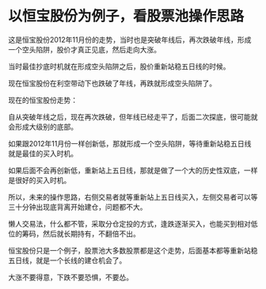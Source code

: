 # 以恒宝股份为例子，看股票池操作思路
[以恒宝股份为例子，看股票池操作思路]: (https://articles.zsxq.com/id_ki10crf0j91p.html)
[url]: (https://t.zsxq.com/YV3vFQ3)

这是恒宝股份2012年11月份的走势，当时也是突破年线后，再次跌破年线，形成一个空头陷阱，股价才真正见底，然后走向大涨。

当时最佳抄底时机就在形成空头陷阱之后，股价重新站稳五日线的时候。

现在恒宝股份在利空带动下也跌破了年线，再跌就形成空头陷阱了。

现在的恒宝股份走势：

自从突破年线之后，现在再次跌破，但年线已经走平了，后面二次探底，很可能就会形成大级别的底部。

如果跟2012年11月份一样创新低，那就形成一个空头陷阱，等待重新站稳五日线就是最佳的买入时机。

如果后面不会再创新低，重新站上五日线，那就是做了一个大的历史性双底，一样是很好的买入时机。

所以，未来的操作思路，右侧交易者就等重新站上五日线买入，左侧交易者可以等三十分钟出现底背离开始建仓，问题都不大。

懒人交易法，什么都不管，采取分仓定投的方式，逢跌逐渐买入，也能买到相对低位的筹码，然后就长期持有，不翻倍不出。

恒宝股份只是一个例子，股票池大多数股票都是这个走势，后面基本都等重新站稳五日线，就是一个长线的建仓机会了。

大涨不要得意，下跌不要恐惧，不要怂。